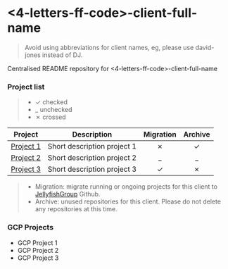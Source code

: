# <4-letters-ff-code>-client-full-name
>Avoid using abbreviations for client names, eg, please use david-jones instead of DJ.

Centralised README repository for <4-letters-ff-code>-client-full-name

### Project list
> - &check; checked
> - _ unchecked
> - &cross; crossed

| Project                                              |         Description         | Migration | Archive |
|------------------------------------------------------|:---------------------------:|:---------:|:-------:|
| [Project 1](https://github.com/datarunsdeep/<REPO1>) | Short description project 1 |  &cross;  | &check; | 
| [Project 2](https://github.com/datarunsdeep/<REPO2>) | Short description project 2 |     _     |    _    |
| [Project 3](https://github.com/datarunsdeep/<REPO3>) | Short description project 3 |  &check;  | &cross; |

>- Migration: migrate running or ongoing projects for this client to [JellyfishGroup](https://github.com/JellyfishGroup) Github.
>- Archive: unused repositories for this client. Please do not delete any repositories at this time.

### GCP Projects
- GCP Project 1
- GCP Project 2
- GCP Project 3
